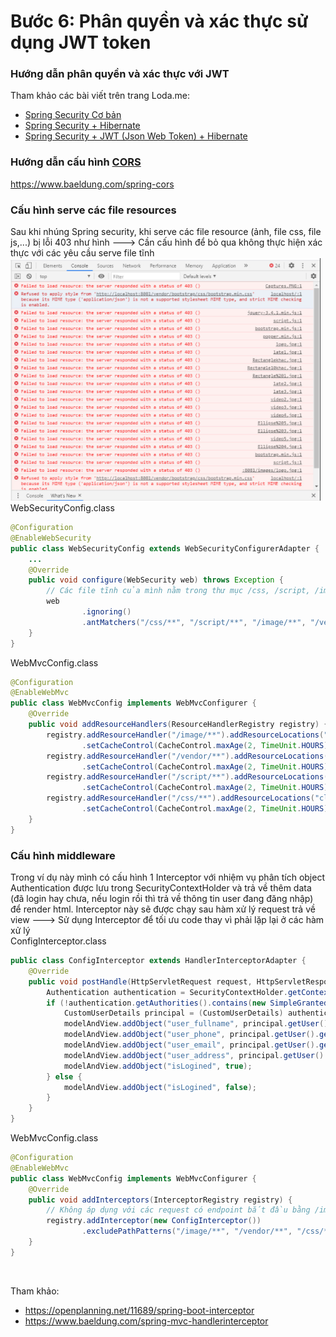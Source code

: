 # Bước 6: Phân quyền và xác thực sử dụng JWT token

### Hướng dẫn phân quyền và xác thực với JWT
Tham khảo các bài viết trên trang Loda.me:
- [Spring Security Cơ bản](https://loda.me/huong-dan-spring-security-co-ban-de-hieu-loda1556592373421)
- [Spring Security + Hibernate](https://loda.me/huong-dan-spring-security-jpa-hibernate-loda1556631547828)
- [Spring Security + JWT (Json Web Token) + Hibernate](https://loda.me/huong-dan-spring-security-jwt-json-web-token-hibernate-loda1556683105052/)


### Hướng dẫn cấu hình [CORS](https://topdev.vn/blog/cors-la-gi/)
https://www.baeldung.com/spring-cors

### Cấu hình serve các file resources
Sau khi nhúng Spring security, khi serve các file resource (ảnh, file css, file js,...) bị lỗi 403 như hình ---> Cần cấu hình để bỏ qua không thực hiện xác thực với các yêu cầu serve file tĩnh
![Thiết kế database](../images/error1.PNG)
WebSecurityConfig.class
```java
@Configuration
@EnableWebSecurity
public class WebSecurityConfig extends WebSecurityConfigurerAdapter {
    ...
    @Override
    public void configure(WebSecurity web) throws Exception {
        // Các file tĩnh của mình nằm trong thư mục /css, /script, /image, /vendor
        web
                .ignoring()
                .antMatchers("/css/**", "/script/**", "/image/**", "/vendor/**", "/favicon.ico", "/media/static/**");
    }
}
```
WebMvcConfig.class
```java
@Configuration
@EnableWebMvc
public class WebMvcConfig implements WebMvcConfigurer {
    @Override
    public void addResourceHandlers(ResourceHandlerRegistry registry) {
        registry.addResourceHandler("/image/**").addResourceLocations("classpath:/static/image/")
                .setCacheControl(CacheControl.maxAge(2, TimeUnit.HOURS).cachePublic());
        registry.addResourceHandler("/vendor/**").addResourceLocations("classpath:/static/vendor/")
                .setCacheControl(CacheControl.maxAge(2, TimeUnit.HOURS).cachePublic());
        registry.addResourceHandler("/script/**").addResourceLocations("classpath:/static/script/")
                .setCacheControl(CacheControl.maxAge(2, TimeUnit.HOURS).cachePublic());
        registry.addResourceHandler("/css/**").addResourceLocations("classpath:/static/css/")
                .setCacheControl(CacheControl.maxAge(2, TimeUnit.HOURS).cachePublic());
    }
}

```

### Cấu hình middleware
Trong ví dụ này mình có cấu hình 1 Interceptor với nhiệm vụ phân tích object Authentication được lưu trong SecurityContextHolder và trả về thêm data (đã login hay chưa, nếu login rồi thì trả về thông tin user đang đăng nhập) để render html. Interceptor này sẽ được chạy sau hàm xử lý request trả về view ---> Sử dụng Interceptor để tối ưu code thay vì phải lặp lại ở các hàm xử lý<br>
ConfigInterceptor.class
```java
public class ConfigInterceptor extends HandlerInterceptorAdapter {
    @Override
    public void postHandle(HttpServletRequest request, HttpServletResponse response, Object handler, ModelAndView modelAndView) throws Exception {
        Authentication authentication = SecurityContextHolder.getContext().getAuthentication();
        if (!authentication.getAuthorities().contains(new SimpleGrantedAuthority("ROLE_ANONYMOUS"))) {
            CustomUserDetails principal = (CustomUserDetails) authentication.getPrincipal();
            modelAndView.addObject("user_fullname", principal.getUser().getFullName());
            modelAndView.addObject("user_phone", principal.getUser().getPhone());
            modelAndView.addObject("user_email", principal.getUser().getEmail());
            modelAndView.addObject("user_address", principal.getUser().getAddress());
            modelAndView.addObject("isLogined", true);
        } else {
            modelAndView.addObject("isLogined", false);
        }
    }
}
```
WebMvcConfig.class
```java
@Configuration
@EnableWebMvc
public class WebMvcConfig implements WebMvcConfigurer {
    @Override
    public void addInterceptors(InterceptorRegistry registry) {
        // Không áp dụng với các request có endpoint bắt đầu bằng /images, /vendor, /css, ...
        registry.addInterceptor(new ConfigInterceptor())
                .excludePathPatterns("/image/**", "/vendor/**", "/css/**", "/script/**", "/api/**", "/api/register", "/favicon.ico", "/adminlte/**", "/media/static/**");
    }
}

```

<br>

Tham khảo: 
- https://openplanning.net/11689/spring-boot-interceptor
- https://www.baeldung.com/spring-mvc-handlerinterceptor